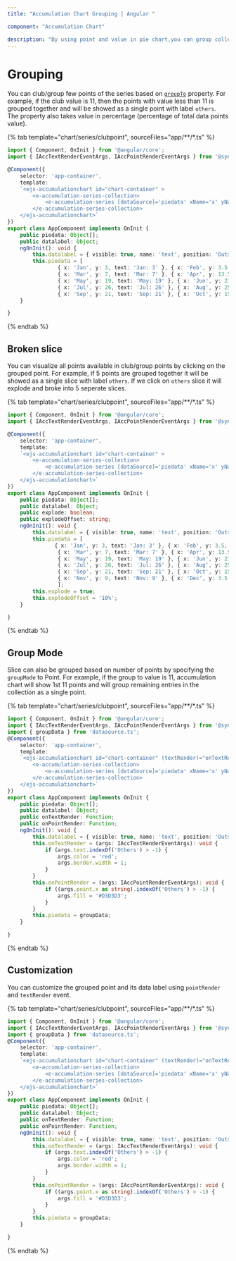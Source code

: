 ```yaml
---
title: "Accumulation Chart Grouping | Angular "

component: "Accumulation Chart"

description: "By using point and value in pie chart,you can group collection of points into the single slice"
---
```


# Grouping

You can club/group few points of the series based on
[`groupTo`](../api/accumulation-chart/accumulationSeries/#groupto) property. For example, if the club
value is 11, then the points with value less than 11 is grouped together and will be showed as a single
point with label `others`. The property also takes value in percentage (percentage of total data points value).

{% tab template="chart/series/clubpoint", sourceFiles="app/**/*.ts" %}

```typescript
import { Component, OnInit } from '@angular/core';
import { IAccTextRenderEventArgs, IAccPointRenderEventArgs } from '@syncfusion/ej2-charts';

@Component({
    selector: 'app-container',
    template:
    `<ejs-accumulationchart id="chart-container" >
        <e-accumulation-series-collection>
            <e-accumulation-series [dataSource]='piedata' xName='x' yName='y' groupTo='11' [dataLabel]='datalabel'></e-accumulation-series>
        </e-accumulation-series-collection>
    </ejs-accumulationchart>`
})
export class AppComponent implements OnInit {
    public piedata: Object[];
    public datalabel: Object;
    ngOnInit(): void {
        this.datalabel = { visible: true, name: 'text', position: 'Outside' };
        this.piedata = [
                { x: 'Jan', y: 3, text: 'Jan: 3' }, { x: 'Feb', y: 3.5, text: 'Feb: 3.5' },
                { x: 'Mar', y: 7, text: 'Mar: 7' }, { x: 'Apr', y: 13.5, text: 'Apr: 13.5' },
                { x: 'May', y: 19, text: 'May: 19' }, { x: 'Jun', y: 23.5, text: 'Jun: 23.5' },
                { x: 'Jul', y: 26, text: 'Jul: 26' }, { x: 'Aug', y: 25, text: 'Aug: 25' },
                { x: 'Sep', y: 21, text: 'Sep: 21' }, { x: 'Oct', y: 15, text: 'Oct: 15' }];
    }

}
```

{% endtab %}

## Broken slice

You can visualize all points available in club/group points by clicking on the grouped point. For example, if 5 points are grouped together it will be showed as a single slice with label `others`. If we click on `others` slice it will explode and broke into 5 seperate slices.

{% tab template="chart/series/clubpoint", sourceFiles="app/**/*.ts" %}

```typescript
import { Component, OnInit } from '@angular/core';
import { IAccTextRenderEventArgs, IAccPointRenderEventArgs } from '@syncfusion/ej2-charts';

@Component({
    selector: 'app-container',
    template:
    `<ejs-accumulationchart id="chart-container" >
        <e-accumulation-series-collection>
            <e-accumulation-series [dataSource]='piedata' xName='x' yName='y' groupTo='11' [dataLabel]='datalabel' [explode]='explode' [explodeOffset]='explodeOffset'></e-accumulation-series>
        </e-accumulation-series-collection>
    </ejs-accumulationchart>`
})
export class AppComponent implements OnInit {
    public piedata: Object[];
    public datalabel: Object;
    public explode: boolean;
    public explodeOffset: string;
    ngOnInit(): void {
        this.datalabel = { visible: true, name: 'text', position: 'Outside' };
        this.piedata = [
               { x: 'Jan', y: 3, text: 'Jan: 3' }, { x: 'Feb', y: 3.5, text: 'Feb: 3.5' },
                { x: 'Mar', y: 7, text: 'Mar: 7' }, { x: 'Apr', y: 13.5, text: 'Apr: 13.5' },
                { x: 'May', y: 19, text: 'May: 19' }, { x: 'Jun', y: 23.5, text: 'Jun: 23.5' },
                { x: 'Jul', y: 26, text: 'Jul: 26' }, { x: 'Aug', y: 25, text: 'Aug: 25' },
                { x: 'Sep', y: 21, text: 'Sep: 21' }, { x: 'Oct', y: 15, text: 'Oct: 15' },
                { x: 'Nov', y: 9, text: 'Nov: 9' }, { x: 'Dec', y: 3.5, text: 'Dec: 3.5' }
                ];
        this.explode = true;
        this.explodeOffset = '10%';
    }

}
```

{% endtab %}

## Group Mode

Slice can also be grouped based on number of points by specifying the `groupMode` to Point. For example, if the group to value is 11, accumulation chart will show 1st 11 points and will group remaining entries in the collection as a single point.

{% tab template="chart/series/clubpoint", sourceFiles="app/**/*.ts" %}

```typescript
import { Component, OnInit } from '@angular/core';
import { IAccTextRenderEventArgs, IAccPointRenderEventArgs } from '@syncfusion/ej2-charts';
import { groupData } from 'datasource.ts';
@Component({
    selector: 'app-container',
    template:
    `<ejs-accumulationchart id="chart-container" (textRender)="onTextRender($event)" (pointRender)="onPointRender($event)">
        <e-accumulation-series-collection>
            <e-accumulation-series [dataSource]='piedata' xName='x' yName='y' [dataLabel]='datalabel' groupTo='4' groupMode='Point'></e-accumulation-series>
        </e-accumulation-series-collection>
    </ejs-accumulationchart>`
})
export class AppComponent implements OnInit {
    public piedata: Object[];
    public datalabel: Object;
    public onTextRender: Function;
    public onPointRender: Function;
    ngOnInit(): void {
        this.datalabel = { visible: true, name: 'text', position: 'Outside' };
        this.onTextRender = (args: IAccTextRenderEventArgs): void {
            if (args.text.indexOf('Others') > -1) {
                args.color = 'red';
                args.border.width = 1;
            }
        }
        this.onPointRender = (args: IAccPointRenderEventArgs): void {
            if ((args.point.x as string).indexOf('Others') > -1) {
                args.fill = '#D3D3D3';
            }
        }
        this.piedata = groupData;
    }

}
```

{% endtab %}

## Customization

You can customize the grouped point and its data label using `pointRender` and `textRender` event.

{% tab template="chart/series/clubpoint", sourceFiles="app/**/*.ts" %}

```typescript
import { Component, OnInit } from '@angular/core';
import { IAccTextRenderEventArgs, IAccPointRenderEventArgs } from '@syncfusion/ej2-charts';
import { groupData } from 'datasource.ts';
@Component({
    selector: 'app-container',
    template:
    `<ejs-accumulationchart id="chart-container" (textRender)="onTextRender($event)" (pointRender)="onPointRender($event)">
        <e-accumulation-series-collection>
            <e-accumulation-series [dataSource]='piedata' xName='x' yName='y' groupTo='11' [dataLabel]='datalabel'></e-accumulation-series>
        </e-accumulation-series-collection>
    </ejs-accumulationchart>`
})
export class AppComponent implements OnInit {
    public piedata: Object[];
    public datalabel: Object;
    public onTextRender: Function;
    public onPointRender: Function;
    ngOnInit(): void {
        this.datalabel = { visible: true, name: 'text', position: 'Outside' };
        this.onTextRender = (args: IAccTextRenderEventArgs): void {
            if (args.text.indexOf('Others') > -1) {
                args.color = 'red';
                args.border.width = 1;
            }
        }
        this.onPointRender = (args: IAccPointRenderEventArgs): void {
            if ((args.point.x as string).indexOf('Others') > -1) {
                args.fill = '#D3D3D3';
            }
        }
        this.piedata = groupData;
    }

}
```

{% endtab %}